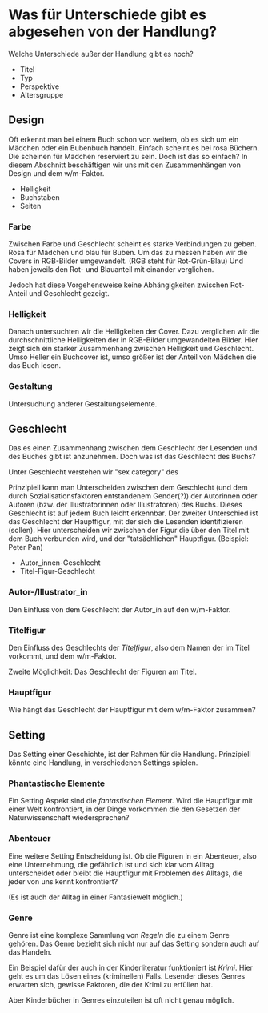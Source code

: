 Was für Unterschiede gibt es abgesehen von der Handlung?
========================================================

  Welche Unterschiede außer der Handlung gibt es noch?

  * Titel
  * Typ
  * Perspektive
  * Altersgruppe



Design
------

  Oft erkennt man bei einem Buch schon von weitem, ob es sich um ein Mädchen oder ein Bubenbuch handelt. Einfach scheint es bei rosa Büchern. Die scheinen für Mädchen reserviert zu sein. Doch ist das so einfach? In diesem Abschnitt beschäftigen wir uns mit den Zusammenhängen von Design und dem w/m-Faktor.

  * Helligkeit
  * Buchstaben
  * Seiten

### Farbe

  Zwischen Farbe und Geschlecht scheint es starke Verbindungen zu geben. Rosa für Mädchen und blau für Buben. Um das zu messen haben wir die Covers in RGB-Bilder umgewandelt. (RGB steht für Rot-Grün-Blau) Und haben jeweils den Rot- und Blauanteil mit einander verglichen.

  Jedoch hat diese Vorgehensweise keine Abhängigkeiten zwischen Rot-Anteil und Geschlecht gezeigt.

### Helligkeit

  Danach untersuchten wir die Helligkeiten der Cover. Dazu verglichen wir die durchschnittliche Helligkeiten der in RGB-Bilder umgewandelten Bilder. Hier zeigt sich ein starker Zusammenhang zwischen Helligkeit und Geschlecht.
  Umso Heller ein Buchcover ist, umso größer ist der Anteil von Mädchen die das Buch lesen.

### Gestaltung

  Untersuchung anderer Gestaltungselemente.



Geschlecht
----------

  Das es einen Zusammenhang zwischen dem Geschlecht der Lesenden und des Buches gibt ist anzunehmen. Doch was ist das Geschlecht des Buchs?

  Unter Geschlecht verstehen wir "sex category" des

  Prinzipiell kann man Unterscheiden zwischen dem Geschlecht (und dem durch Sozialisationsfaktoren entstandenem Gender(?)) der Autorinnen oder Autoren (bzw. der Illustratorinnen oder Illustratoren) des Buchs.
  Dieses Geschlecht ist auf jedem Buch leicht erkennbar.
  Der zweiter Unterschied ist das Geschlecht der Hauptfigur, mit der sich die Lesenden identifizieren (sollen). Hier unterscheiden wir zwischen der Figur die über den Titel mit dem Buch verbunden wird, und der "tatsächlichen" Hauptfigur. (Beispiel: Peter Pan)

  * Autor_innen-Geschlecht
  * Titel-Figur-Geschlecht

### Autor-/Illustrator_in

  Den Einfluss von dem Geschlecht der Autor_in auf den w/m-Faktor.

### Titelfigur

  Den Einfluss des Geschlechts der *Titelfigur*, also dem Namen der im Titel vorkommt, und dem w/m-Faktor.

  Zweite Möglichkeit: Das Geschlecht der Figuren am Titel.

### Hauptfigur

  Wie hängt das Geschlecht der Hauptfigur mit dem w/m-Faktor zusammen?



Setting
-------

  Das Setting einer Geschichte, ist der Rahmen für die Handlung.
  Prinzipiell könnte eine Handlung, in verschiedenen Settings spielen.



### Phantastische Elemente

  Ein Setting Aspekt sind die *fantastischen Element*. Wird die Hauptfigur mit einer Welt konfrontiert, in der Dinge vorkommen die den Gesetzen der Naturwissenschaft wiedersprechen?

### Abenteuer

  Eine weitere Setting Entscheidung ist. Ob die Figuren in ein Abenteuer, also eine Unternehmung, die gefährlich ist und sich klar vom Alltag unterscheidet oder bleibt die Hauptfigur mit Problemen des Alltags, die jeder von uns kennt konfrontiert?

  (Es ist auch der Alltag in einer Fantasiewelt möglich.)
  

### Genre

  Genre ist eine komplexe Sammlung von *Regeln* die zu einem Genre gehören.
  Das Genre bezieht sich nicht nur auf das Setting sondern auch auf das Handeln.

  Ein Beispiel dafür der auch in der Kinderliteratur funktioniert ist *Krimi*.
  Hier geht es um das Lösen eines (kriminellen) Falls. Lesender dieses Genres erwarten sich, gewisse Faktoren, die der Krimi zu erfüllen hat.

  Aber Kinderbücher in Genres einzuteilen ist oft nicht genau möglich.












